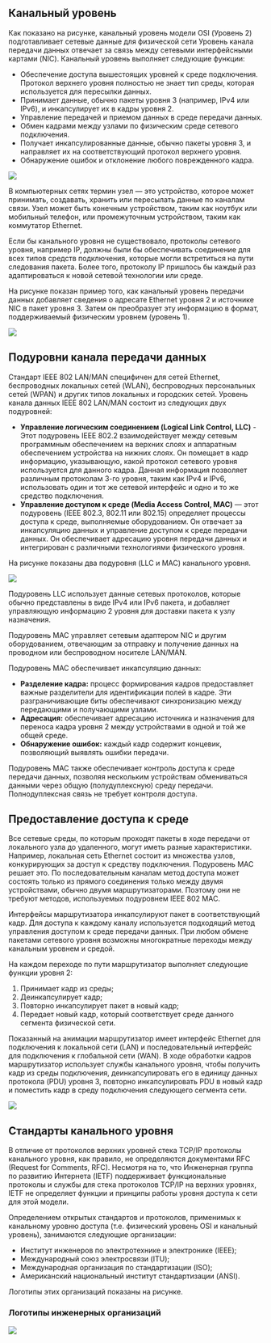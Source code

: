 <!-- verified: agorbachev 03.05.2022 -->

<!-- 6.1.1 -->
## Канальный уровень

Как показано на рисунке, канальный уровень модели OSI (Уровень 2) подготавливает сетевые данные для физической сети Уровень канала передачи данных отвечает за связь между сетевыми интерфейсными картами (NIC). Канальный уровень выполняет следующие функции:

* Обеспечение доступа вышестоящих уровней к среде подключения. Протокол верхнего уровня полностью не знает тип среды, которая используется для пересылки данных.
* Принимает данные, обычно пакеты уровня 3 (например, IPv4 или IPv6), и инкапсулирует их в кадры уровня 2.
* Управление передачей и приемом данных в среде передачи данных.
* Обмен кадрами между узлами по физическим среде сетевого подключения.
* Получает инкапсулированные данные, обычно пакеты уровня 3, и направляет их на соответствующий протокол верхнего уровня.
* Обнаружение ошибок и отклонение любого поврежденного кадра.

![](./assets/6.1.1-1.svg)


В компьютерных сетях термин узел — это устройство, которое может принимать, создавать, хранить или пересылать данные по каналам связи. Узел может быть конечным устройством, таким как ноутбук или мобильный телефон, или промежуточным устройством, таким как коммутатор Ethernet.

Если бы канального уровня не существовало, протоколы сетевого уровня, например IP, должны были бы обеспечивать соединение для всех типов средств подключения, которые могли встретиться на пути следования пакета. Более того, протоколу IP пришлось бы каждый раз адаптироваться к новой сетевой технологии или среде.

На рисунке показан пример того, как канальный уровень передачи данных добавляет сведения о адресате Ethernet уровня 2 и источнике NIC в пакет уровня 3. Затем он преобразует эту информацию в формат, поддерживаемый физическим уровнем (уровень 1).

![](./assets/6.1.1-2.svg)


<!-- 6.1.2 -->
## Подуровни канала передачи данных

Стандарт IEEE 802 LAN/MAN специфичен для сетей Ethernet, беспроводных локальных сетей (WLAN), беспроводных персональных сетей (WPAN) и других типов локальных и городских сетей. Уровень канала данных IEEE 802 LAN/MAN состоит из следующих двух подуровней:

* **Управление логическим соединением (Logical Link Control, LLC)** - Этот подуровень IEEE 802.2 взаимодействует между сетевым программным обеспечением на верхних слоях и аппаратным обеспечением устройства на нижних слоях. Он помещает в кадр информацию, указывающую, какой протокол сетевого уровня используется для данного кадра. Данная информация позволяет различным протоколам 3-го уровня, таким как IPv4 и IPv6, использовать один и тот же сетевой интерфейс и одно и то же средство подключения.
* **Управление доступом к среде (Media Access Control, MAC)**   — этот подуровень (IEEE 802.3, 802.11 или 802.15) определяет процессы доступа к среде, выполняемые оборудованием. Он отвечает за инкапсуляцию данных и управление доступом к среде передачи данных. Он обеспечивает адресацию уровня передачи данных и интегрирован с различными технологиями физического уровня.

На рисунке показаны два подуровня (LLC и MAC) канального уровня.

![](./assets/6.1.2.svg)


Подуровень LLC использует данные сетевых протоколов, которые обычно представлены в виде IPv4 или IPv6 пакета, и добавляет управляющую информацию 2 уровня для доставки пакета к узлу назначения. 

Подуровень MAC управляет сетевым адаптером NIC и другим оборудованием, отвечающим за отправку и получение данных на проводном или беспроводном носителе LAN/MAN.

Подуровень MAC обеспечивает инкапсуляцию данных:

* **Разделение кадра:**  процесс формирования кадров предоставляет важные разделители для идентификации полей в кадре. Эти разграничивающие биты обеспечивают синхронизацию между передающими и получающими узлами.
* **Адресация:**  обеспечивает адресацию источника и назначения для переноса кадра уровня 2 между устройствами в одной и той же общей среде.
* **Обнаружение ошибок:**  каждый кадр содержит концевик, позволяющий выявлять ошибки передачи.

Подуровень MAC также обеспечивает контроль доступа к среде передачи данных, позволяя нескольким устройствам обмениваться данными через общую (полудуплексную) среду передачи. Полнодуплексная связь не требует контроля доступа.

<!-- 6.1.3 -->
## Предоставление доступа к среде

Все сетевые среды, по которым проходят пакеты в ходе передачи от локального узла до удаленного, могут иметь разные характеристики. Например, локальная сеть Ethernet состоит из множества узлов, конкурирующих за доступ к средству подключения. Подуровень MAC решает это. По последовательным каналам метод доступа может состоять только из прямого соединения только между двумя устройствами, обычно двумя маршрутизаторами. Поэтому они не требуют методов, используемых подуровнем IEEE 802 MAC.

Интерфейсы маршрутизатора инкапсулируют пакет в соответствующий кадр. Для доступа к каждому каналу используется подходящий метод управления доступом к среде передачи данных. При любом обмене пакетами сетевого уровня возможны многократные переходы между канальным уровнем и средой.

На каждом переходе по пути маршрутизатор выполняет следующие функции уровня 2:

1.  Принимает кадр из среды;
2.  Деинкапсулирует кадр;
3.  Повторно инкапсулирует пакет в новый кадр;
4.  Передает новый кадр, который соответствует среде данного сегмента физической сети.

Показанный на анимации маршрутизатор имеет интерфейс Ethernet для подключения к локальной сети (LAN) и последовательный интерфейс для подключения к глобальной сети (WAN). В ходе обработки кадров маршрутизатор использует службы канального уровня, чтобы получить кадр из среды подключения, деинкапсулировать его в единицу данных протокола (PDU) уровня 3, повторно инкапсулировать PDU в новый кадр и поместить кадр в среду подключения следующего сегмента сети.

![](./assets/6.1.3.gif)

<!-- 6.1.4 -->
## Стандарты канального уровня

В отличие от протоколов верхних уровней стека TCP/IP протоколы канального уровня, как правило, не определяются документами RFC (Request for Comments, RFC). Несмотря на то, что Инженерная группа по развитию Интернета (IETF) поддерживает функциональные протоколы и службы для стека протоколов TCP/IP на верхних уровнях, IETF не определяет функции и принципы работы уровня доступа к сети для этой модели.

Определением открытых стандартов и протоколов, применимых к канальному уровню доступа (т.е. физический уровень OSI и канальный уровень), занимаются следующие организации:

* Институт инженеров по электротехнике и электронике (IEEE);
* Международный союз электросвязи (ITU);
* Международная организация по стандартизации (ISO);
* Американский национальный институт стандартизации (ANSI).

Логотипы этих организаций показаны на рисунке.

### Логотипы инженерных организаций

![](./assets/6.1.4.png)


<!-- 6.1.5 -->
<!-- quiz -->

